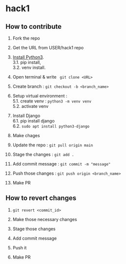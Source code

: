 # hack1
## How to contribute

1. Fork the repo

2. Get the URL from USER/hack1 repo

3. [Install Python3](https://www.python.org/downloads/). 
   <br> 3.1. pip install, 
   <br> 3.2. venv install.

4. Open terminal & write ` git clone <URL>`

5. Create branch : `git checkout -b <branch_name>`

5. Setup virtual environment :
    <br> 5.1. create venv : `python3 -m venv venv`
    <br> 5.2. activate venv 

6. Install Django 
   <br>  6.1. pip install django
   <br>  6.2. `sudo apt install python3-django`

7. Make chages

8. Update the repo :  `git pull origin main`

9. Stage the changes : `git add .`

10. Add commit message : `git commit -m "message"`

11. Push those changes : `git push origin <branch_name>`

12. Make PR

## How to revert changes

1. `git revert <commit_id>`

2. Make those necessary changes

3. Stage those changes

4. Add commit message

5. Push it

6. Make PR
